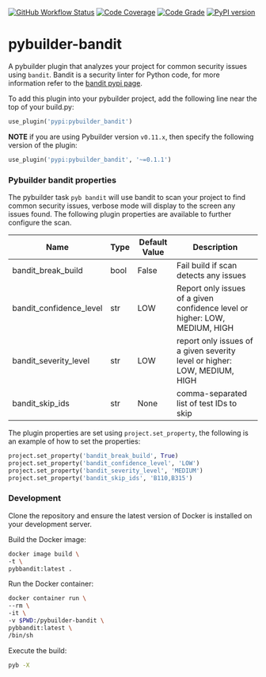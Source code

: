 [![GitHub Workflow Status](https://github.com/soda480/pybuilder-bandit/workflows/build/badge.svg)](https://github.com/soda480/pybuilder-bandit/actions)
[![Code Coverage](https://codecov.io/gh/soda480/pybuilder-bandit/branch/main/graph/badge.svg)](https://codecov.io/gh/soda480/pybuilder-bandit)
[![Code Grade](https://www.code-inspector.com/project/19893/status/svg)](https://frontend.code-inspector.com/project/19893/dashboard)
[![PyPI version](https://badge.fury.io/py/pybuilder-bandit.svg)](https://badge.fury.io/py/pybuilder-bandit)

# pybuilder-bandit #

A pybuilder plugin that analyzes your project for common security issues using `bandit`. Bandit is a security linter for Python code, for more information refer to the [bandit pypi page](https://pypi.org/project/bandit/).

To add this plugin into your pybuilder project, add the following line near the top of your build.py:
```python
use_plugin('pypi:pybuilder_bandit')
```

**NOTE** if you are using Pybuilder version `v0.11.x`, then specify the following version of the plugin:
```python
use_plugin('pypi:pybuilder_bandit', '~=0.1.1')
```

### Pybuilder bandit properties ###

The pybuilder task `pyb bandit` will use bandit to scan your project to find common security issues, verbose mode will display to the screen any issues found. The following plugin properties are available to further configure the scan.

Name | Type | Default Value | Description
-- | -- | -- | --
bandit_break_build | bool | False | Fail build if scan detects any issues
bandit_confidence_level | str | LOW | Report only issues of a given confidence level or higher: LOW, MEDIUM, HIGH
bandit_severity_level | str | LOW | report only issues of a given severity level or higher: LOW, MEDIUM, HIGH
bandit_skip_ids | str | None | comma-separated list of test IDs to skip

The plugin properties are set using `project.set_property`, the following is an example of how to set the properties:

```Python
project.set_property('bandit_break_build', True)
project.set_property('bandit_confidence_level', 'LOW')
project.set_property('bandit_severity_level', 'MEDIUM')
project.set_property('bandit_skip_ids', 'B110,B315')
```

### Development ###

Clone the repository and ensure the latest version of Docker is installed on your development server.

Build the Docker image:
```sh
docker image build \
-t \
pybbandit:latest .
```

Run the Docker container:
```sh
docker container run \
--rm \
-it \
-v $PWD:/pybuilder-bandit \
pybbandit:latest \
/bin/sh
```

Execute the build:
```sh
pyb -X
```